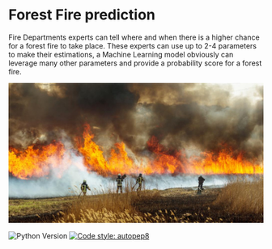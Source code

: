 # Forest Fire prediction
Fire Departments experts can tell where and when there is a higher chance for a forest fire to take place. 
These experts can use up to 2-4 parameters to make their estimations, a Machine Learning model obviously can leverage many other parameters 
and provide a probability score for a forest fire.


<p align="center">
<img src="docs/aleksandr_lesik_adobestock_260006017.jpeg">
</p>
 
![Python Version](https://img.shields.io/badge/Python%20Version-%203.6%20%7C%203.7%20%7C%203.8%20%7C%203.9-brightgreen)
[![Code style: autopep8](https://img.shields.io/badge/Code%20style-autopep8-000000)](https://github.com/hhatto/autopep8)




